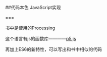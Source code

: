 ##代码本色 JavaScript实现

===

书中是使用的Processing

这个语言有js的函数库————[p5.js](https://p5js.org/)

再加上ES6的新特性，可以写出和书中相似的代码